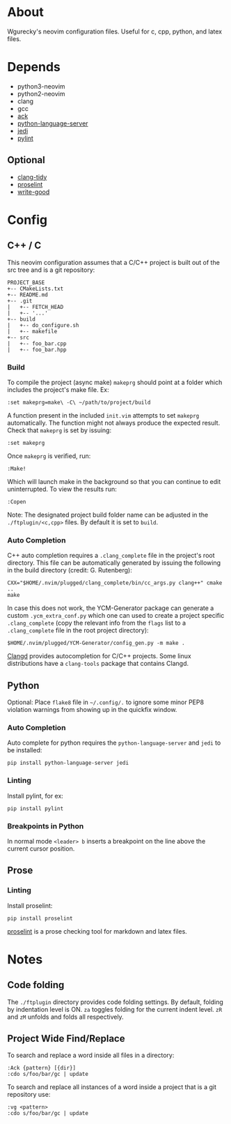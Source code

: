 About
=====

Wgurecky's neovim configuration files.  Useful for c, cpp, python, and latex files.


Depends
=======

- python3-neovim
- python2-neovim
- clang
- gcc
- [ack]
- [python-language-server]
- [jedi]
- [pylint]


[ack]: https://beyondgrep.com/
[jedi]: https://github.com/davidhalter/jedi
[pylint]: https://www.pylint.org/
[python-language-server]: https://github.com/palantir/python-language-server

Optional
---------

- [clang-tidy]
- [proselint]
- [write-good]

[clang-tidy]: https://clang.llvm.org/extra/clang-tidy/

Config
=======

C++ / C
-------

This neovim configuration assumes that a C/C++ project is built out of the src tree and is a git repository:

```
PROJECT_BASE
+-- CMakeLists.txt
+-- README.md
+-- .git
|   +-- FETCH_HEAD
|   +-- '...'
+-- build
|   +-- do_configure.sh
|   +-- makefile
+-- src
|   +-- foo_bar.cpp
|   +-- foo_bar.hpp
```

### Build

To compile the project (async make) `makeprg` should point at a folder which includes the project's make file.  Ex:

    :set makeprg=make\ -C\ ~/path/to/project/build

A function present in the included `init.vim` attempts to set `makeprg` automatically.  The function might not always produce the expected result.  Check that `makeprg` is set by issuing:

    :set makeprg

Once `makeprg` is verified, run:

    :Make!

Which will launch make in the background so that you can continue to edit uninterrupted.  To view the results run:

    :Copen

Note: The designated project build folder name can be adjusted in the `./ftplugin/<c,cpp>` files.  By default it is set to `build`.


### Auto Completion

C++ auto completion requires a `.clang_complete` file in the project's root directory.  This file can be automatically generated by issuing the following in the build directory (credit: G.  Rutenberg):

```
CXX="$HOME/.nvim/plugged/clang_complete/bin/cc_args.py clang++" cmake ..
make
```

In case this does not work, the YCM-Generator package can generate a custom `.ycm_extra_conf.py` which one can used to create a project specific `.clang_complete` (copy the relevant info from the `flags` list to a `.clang_complete` file in the root project directory):

```
$HOME/.nvim/plugged/YCM-Generator/config_gen.py -m make .
```

[Clangd] provides autocompletion for C/C++ projects.  Some linux distributions have a `clang-tools` package that contains Clangd.

[Clangd]: https://clang.llvm.org/extra/clangd.html

Python
------

Optional:
Place `flake8` file in `~/.config/.` to ignore some minor PEP8 violation warnings from showing up in the quickfix window.

### Auto Completion

Auto complete for python requires the `python-language-server` and `jedi` to be installed:

    pip install python-language-server jedi

### Linting

Install pylint, for ex:

    pip install pylint

### Breakpoints in Python

In normal mode `<leader> b` inserts a breakpoint on the line above the current cursor position.

Prose
------

### Linting

Install proselint:

    pip install proselint

[proselint] is a prose checking tool for markdown and latex files.

[proselint]: https://github.com/amperser/proselint
[write-good]: https://github.com/btford/write-good

Notes
=====

Code folding
------------

The `./ftplugin` directory provides code folding settings.
By default, folding by indentation level is ON.  `za` toggles folding for the current indent level.  `zR` and `zM` unfolds and folds all respectively.


Project Wide Find/Replace
--------------------------

To search and replace a word inside all files in a directory:

    :Ack {pattern} [{dir}]
    :cdo s/foo/bar/gc | update

To search and replace all instances of a word inside a project that is a git repository use:

    :vg <pattern>
    :cdo s/foo/bar/gc | update
